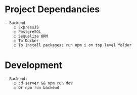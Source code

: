 Project Dependancies
=============== 
	- Backend
		○ ExpressJS
		○ PostgreSQL
		○ Sequelize ORM
		○ To Docker
		○ To install packages: run npm i on top level folder

Development
=============== 
	- Backend:
		○ cd server && npm run dev 
		○ Or npm run backend
